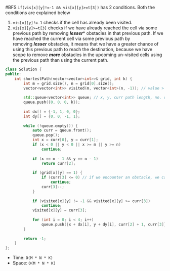 #BFS
`if(vis[x][y]!=-1 && vis[x][y]>=t[3])` has 2 conditions. Both the conditions are explained below
1.  `vis[x][y]!=-1` checks if the cell has already been visited.
2.  `vis[x][y]>=t[3]` checks if we have already reached the cell via some previous path by removing ***lesser**** obstacles in that previous path. If we have reached the current cell via some previous path by removing ***lesser*** obstacles, it means that we have a greater chance of using this previous path to reach the destination, because we have scope to remove ***more*** obstacles in the upcoming un-visited cells using the previous path than using the current path.

```cpp
class Solution {
public:
    int shortestPath(vector<vector<int>>& grid, int k) {
        int m = grid.size(), n = grid[0].size();
        vector<vector<int>> visited(m, vector<int>(n, -1)); // value > -1 indicates how many more obstacles we can still remove while also indicating if cell is visited
        
        std::queue<vector<int>> queue; // x, y, curr path length, no. of obstacles that we can still remove
        queue.push({0, 0, 0, k});
        
        int dx[] = {-1, 1, 0, 0};
        int dy[] = {0, 0, -1, 1};
        
        while (!queue.empty()) {
            auto curr = queue.front();
            queue.pop();
            int x = curr[0], y = curr[1];
            if (x < 0 || y < 0 || x >= m || y >= n)
                continue;
            
            if (x == m - 1 && y == n - 1)
                return curr[2];
            
            if (grid[x][y] == 1) {
                if (curr[3] <= 0) // if we encounter an obstacle, we can remove it
                    continue;
                curr[3]--;
            }
            
            if (visited[x][y] != -1 && visited[x][y] >= curr[3])
                continue;
            visited[x][y] = curr[3];
            
            for (int i = 0; i < 4; i++)
                queue.push({x + dx[i], y + dy[i], curr[2] + 1, curr[3]});
        }
        
        return -1;
    }
};
```
- Time: `O(M * N * K)`
- Space: `O(M * N * K)`